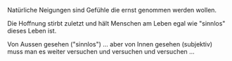 Natürliche Neigungen sind Gefühle
die ernst genommen werden wollen.

Die Hoffnung stirbt zuletzt
und hält Menschen am Leben
egal wie "sinnlos" dieses Leben ist.

Von Aussen gesehen ("sinnlos") ...
aber von Innen gesehen (subjektiv)
muss man es weiter versuchen
und versuchen und versuchen ...
